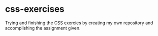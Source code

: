 # css-exercises
Trying and finishing the CSS exercies by creating my own repository and accomplishing the assignment given. 